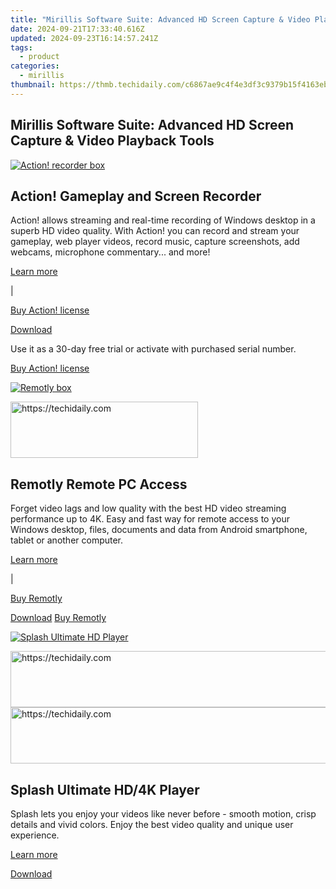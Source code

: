 ```yaml
---
title: "Mirillis Software Suite: Advanced HD Screen Capture & Video Playback Tools"
date: 2024-09-21T17:33:40.616Z
updated: 2024-09-23T16:14:57.241Z
tags:
  - product
categories:
  - mirillis
thumbnail: https://thmb.techidaily.com/c6867ae9c4f4e3df3c9379b15f4163ebd35319a50b7aab7a2fe4029be64b0298.jpg
---
```


## Mirillis Software Suite: Advanced HD Screen Capture & Video Playback Tools

[![Action! recorder box](https://mirillis.com/res/old/media/images/download/box_03.png)](https://tools.techidaily.com/mirillis/products/) 

## **Action!** Gameplay and Screen Recorder

Action! allows streaming and real-time recording of Windows desktop in a superb HD video quality. With Action! you can record and stream your gameplay, web player videos, record music, capture screenshots, add webcams, microphone commentary... and more!

[Learn more](https://tools.techidaily.com/mirillis/products/) 

 |

[Buy Action! license](https://tools.techidaily.com/mirillis/products/)

[Download](https://tools.techidaily.com/mirillis/products/) 

Use it as a 30-day free trial or activate with purchased serial number.

[Buy Action! license](https://tools.techidaily.com/mirillis/products/) 

[![Remotly box](https://mirillis.com/res/old/media/images/download/box_06.png)](https://tools.techidaily.com/mirillis/products/) 

<!-- affiliate ads begin -->
<a href="https://aligracehair.sjv.io/c/5597632/1997657/19272" target="_top" id="1997657">
  <img src="//a.impactradius-go.com/display-ad/19272-1997657" border="0" alt="https://techidaily.com" width="300" height="90"/>
</a>
<img height="0" width="0" src="https://aligracehair.sjv.io/i/5597632/1997657/19272" style="position:absolute;visibility:hidden;" border="0" />
<!-- affiliate ads end -->

## **Remotly** Remote PC Access

Forget video lags and low quality with the best HD video streaming performance up to 4K. Easy and fast way for remote access to your Windows desktop, files, documents and data from Android smartphone, tablet or another computer.

[Learn more](https://tools.techidaily.com/mirillis/products/) 

 |

[Buy Remotly](https://remotly.com/plans)

[Download](https://remotly.com/download) [Buy Remotly](https://remotly.com/plans) 

[![Splash Ultimate HD Player](https://mirillis.com/res/old/media/images/download/box_08.png)](https://tools.techidaily.com/mirillis/products/) 

<!-- affiliate ads begin -->
<a href="https://unicoeye.pxf.io/c/5597632/2134246/18498" target="_top" id="2134246">
  <img src="//a.impactradius-go.com/display-ad/18498-2134246" border="0" alt="https://techidaily.com" width="728" height="90"/>
</a>
<img height="0" width="0" src="https://unicoeye.pxf.io/i/5597632/2134246/18498" style="position:absolute;visibility:hidden;" border="0" />
<!-- affiliate ads end -->

<!-- affiliate ads begin -->
<a href="https://appsumo.8odi.net/c/5597632/2123729/7443" target="_top" id="2123729">
  <img src="//a.impactradius-go.com/display-ad/7443-2123729" border="0" alt="https://techidaily.com" width="600" height="90"/>
</a>
<img height="0" width="0" src="https://appsumo.8odi.net/i/5597632/2123729/7443" style="position:absolute;visibility:hidden;" border="0" />
<!-- affiliate ads end -->

## **Splash** Ultimate HD/4K Player

Splash lets you enjoy your videos like never before - smooth motion, crisp details and vivid colors. Enjoy the best video quality and unique user experience.

[Learn more](https://tools.techidaily.com/mirillis/products/) 

[Download](https://tools.techidaily.com/mirillis/products/)

<ins class="adsbygoogle"
     style="display:block"
     data-ad-format="autorelaxed"
     data-ad-client="ca-pub-7571918770474297"
     data-ad-slot="1223367746"></ins>

<ins class="adsbygoogle"
     style="display:block"
     data-ad-client="ca-pub-7571918770474297"
     data-ad-slot="8358498916"
     data-ad-format="auto"
     data-full-width-responsive="true"></ins>



